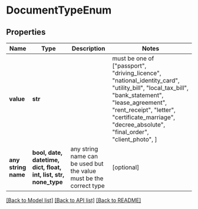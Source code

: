 # DocumentTypeEnum


## Properties
Name | Type | Description | Notes
------------ | ------------- | ------------- | -------------
**value** | **str** |  |  must be one of ["passport", "driving_licence", "national_identity_card", "utility_bill", "local_tax_bill", "bank_statement", "lease_agreement", "rent_receipt", "letter", "certificate_marriage", "decree_absolute", "final_order", "client_photo", ]
**any string name** | **bool, date, datetime, dict, float, int, list, str, none_type** | any string name can be used but the value must be the correct type | [optional]

[[Back to Model list]](../README.md#documentation-for-models) [[Back to API list]](../README.md#documentation-for-api-endpoints) [[Back to README]](../README.md)



